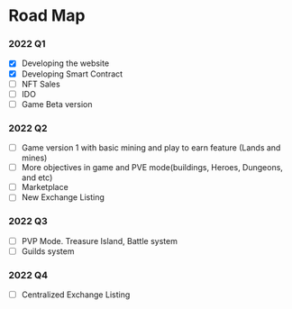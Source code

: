 # Road Map

### 2022 Q1

* [x] Developing the website
* [x] Developing Smart Contract
* [ ] NFT Sales
* [ ] IDO
* [ ] Game Beta version

### 2022 Q2

* [ ] Game version 1 with basic mining and play to earn feature (Lands and mines)
* [ ] More objectives in game and PVE mode(buildings, Heroes, Dungeons, and etc)
* [ ] Marketplace
* [ ] New Exchange Listing

### 2022 Q3

* [ ] PVP Mode. Treasure Island, Battle system
* [ ] Guilds system

### 2022 Q4

* [ ] Centralized Exchange Listing
